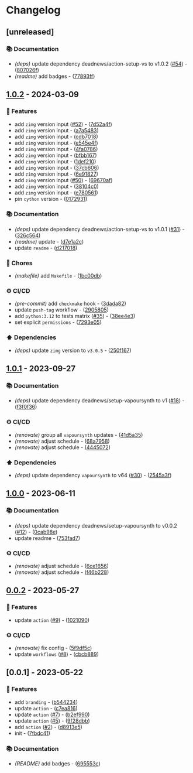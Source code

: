 # Changelog

## [unreleased]

### 📚 Documentation

- _(deps)_ update dependency deadnews/action-setup-vs to v1.0.2 ([#54](https://github.com/DeadNews/action-setup-vs/issues/54)) - ([807026f](https://github.com///commit/807026fd63bb7aff77349e9f1f46d91d0d2d5e8f))
- _(readme)_ add badges - ([77893ff](https://github.com///commit/77893ffab9520ffa06d9a4a7629bdd13541ecf1e))

## [1.0.2](https://github.com///compare/v1.0.1...v1.0.2) - 2024-03-09

### 🚀 Features

- add `zimg` version input ([#52](https://github.com/DeadNews/action-setup-vs/issues/52)) - ([7d52a4f](https://github.com///commit/7d52a4f7eb00cbdefdec6390b1dfdc13b4414551))
- add `zimg` version input - ([a7a5483](https://github.com///commit/a7a54832b57660b7ea00112b106e507a7c907702))
- add `zimg` version input - ([cdb7018](https://github.com///commit/cdb70185ed3b6fd8f6b71a638ebb3cc954dfcc12))
- add `zimg` version input - ([e545e4f](https://github.com///commit/e545e4f60af568214b32efd8f9e2d3cfb350233a))
- add `zimg` version input - ([4fa0786](https://github.com///commit/4fa078636bd9e8bfb971e4301f71dab021d91e30))
- add `zimg` version input - ([bfbb167](https://github.com///commit/bfbb167e1de4e752ab4dd80888cf606f129160df))
- add `zimg` version input - ([1def210](https://github.com///commit/1def21021471afaae463d5d514c4aaaa7e654887))
- add `zimg` version input - ([37cb606](https://github.com///commit/37cb6060b15850f5407e2380978d13fe864f440b))
- add `zimg` version input - ([6e91827](https://github.com///commit/6e91827f9af7fcbe72edb547953422342a4df5cd))
- add `zimg` version input ([#50](https://github.com/DeadNews/action-setup-vs/issues/50)) - ([69670af](https://github.com///commit/69670af24d94ca83e4714a395e6f7a8b6aa49b8d))
- add `zimg` version input - ([38104c0](https://github.com///commit/38104c07a9068105616a9aa64c9b454b0ab840e1))
- add `zimg` version input - ([e780561](https://github.com///commit/e780561a41cab9b1f122bc1fcd170ffac302b65a))
- pin `cython` version - ([0172931](https://github.com///commit/0172931302ff753920d8c7a2741fdf858c52f4da))

### 📚 Documentation

- _(deps)_ update dependency deadnews/action-setup-vs to v1.0.1 ([#31](https://github.com/DeadNews/action-setup-vs/issues/31)) - ([326c564](https://github.com///commit/326c5647ff2ab785bb95d0458729693d10aa1e95))
- _(readme)_ update - ([d7e1a2c](https://github.com///commit/d7e1a2c17ab8046f1ed9756decece34fcf2badc0))
- update `readme` - ([d217018](https://github.com///commit/d217018b2f82a76fd26a2dd515821f2a3fcf8dee))

### 🧹 Chores

- _(makefile)_ add `Makefile` - ([1bc00db](https://github.com///commit/1bc00db8884c20f2e98c3b3515f4018a65156ce7))

### ⚙️ CI/CD

- _(pre-commit)_ add `checkmake` hook - ([3dada82](https://github.com///commit/3dada82f041ffafa9103d4772fd78e11795f27ad))
- update `push-tag` workflow - ([2905805](https://github.com///commit/2905805e5431118bc3c8e827e7cb195a3c99d8f1))
- add `python:3.12` to tests matrix ([#35](https://github.com/DeadNews/action-setup-vs/issues/35)) - ([38ee4e3](https://github.com///commit/38ee4e3e48d434cf933105b49196a3348bcae885))
- set explicit `permissions` - ([7293e05](https://github.com///commit/7293e057a867e7a7ee29d497b201e1e2011754cf))

### ⬆️ Dependencies

- _(deps)_ update `zimg` version to `v3.0.5` - ([250f167](https://github.com///commit/250f167133445dd754ca8b977d1e1ac557d9e48c))

## [1.0.1](https://github.com///compare/v1.0.0...v1.0.1) - 2023-09-27

### 📚 Documentation

- _(deps)_ update dependency deadnews/setup-vapoursynth to v1 ([#18](https://github.com/DeadNews/action-setup-vs/issues/18)) - ([f3f0f36](https://github.com///commit/f3f0f36d1aacea7283bb23a5137b1d1eb0b5f3e0))

### ⚙️ CI/CD

- _(renovate)_ group all `vapoursynth` updates - ([41d5a35](https://github.com///commit/41d5a35d33f1a4fcea261295933eacbc80330a1f))
- _(renovate)_ adjust schedule - ([68a7958](https://github.com///commit/68a7958e5de59d29f6a27e201fff3ac4597f866f))
- _(renovate)_ adjust schedule - ([4445072](https://github.com///commit/4445072d8a6e5741db43ad2e9b51af2224b6c3c2))

### ⬆️ Dependencies

- _(deps)_ update dependency `vapoursynth` to v64 ([#30](https://github.com/DeadNews/action-setup-vs/issues/30)) - ([2545a3f](https://github.com///commit/2545a3fdb0f62bbcf2a1b6df2aabf3f79741c54d))

## [1.0.0](https://github.com///compare/v0.0.2...v1.0.0) - 2023-06-11

### 📚 Documentation

- _(deps)_ update dependency deadnews/setup-vapoursynth to v0.0.2 ([#12](https://github.com/DeadNews/action-setup-vs/issues/12)) - ([0cab98e](https://github.com///commit/0cab98e9934086ad2d8b070ac72c0d7af66b1390))
- update readme - ([753fad7](https://github.com///commit/753fad7d6897b90a6fd9d158ce13280c7d682996))

### ⚙️ CI/CD

- _(renovate)_ adjust schedule - ([6ce1656](https://github.com///commit/6ce165643904427eb2aacbad15a09c01836f8af3))
- _(renovate)_ adjust schedule - ([f46b228](https://github.com///commit/f46b22846851212c9bc75f562a4f6ff110360c3b))

## [0.0.2](https://github.com///compare/v0.0.1...v0.0.2) - 2023-05-27

### 🚀 Features

- update `action` ([#9](https://github.com/DeadNews/action-setup-vs/issues/9)) - ([1021090](https://github.com///commit/1021090afcebfd12960f25df3114fbefef6d8670))

### ⚙️ CI/CD

- _(renovate)_ fix config - ([5f9df5c](https://github.com///commit/5f9df5cb56a70f99fbbc4667f50f155ec480ce41))
- update `workflows` ([#8](https://github.com/DeadNews/action-setup-vs/issues/8)) - ([cbcb889](https://github.com///commit/cbcb8894e2aedcca5ac1ec20fd3672ccdcf96e02))

## [0.0.1] - 2023-05-22

### 🚀 Features

- add `branding` - ([b544234](https://github.com///commit/b5442345e74c3ba091dd61a8a62ac2f6b5c8bf38))
- update `action` - ([c7ea816](https://github.com///commit/c7ea816bca2b6d891c5016a3b519bc76391859d3))
- update `action` ([#7](https://github.com/DeadNews/action-setup-vs/issues/7)) - ([b2ef990](https://github.com///commit/b2ef990a00bfba8d91a4eb7df29afeb11437a427))
- update `action` ([#5](https://github.com/DeadNews/action-setup-vs/issues/5)) - ([9f28dbb](https://github.com///commit/9f28dbb852ce07b4c9b0ae87f9e9fb7d107c884a))
- add `action` ([#2](https://github.com/DeadNews/action-setup-vs/issues/2)) - ([d8913e5](https://github.com///commit/d8913e526529dbfd652c8051487856cdd889cab8))
- init - ([7fbdc41](https://github.com///commit/7fbdc4106ec1c0dda466c0087f98b406ad35cd98))

### 📚 Documentation

- _(README)_ add badges - ([695553c](https://github.com///commit/695553c27ccd1dbc729a5b2df17213a23150643d))

<!-- generated by git-cliff -->
